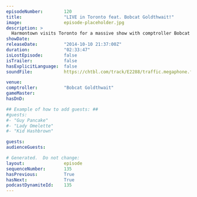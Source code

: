 ```yaml
---
episodeNumber:        120
title:                "LIVE in Toronto feat. Bobcat Goldthwait!"
image:                episode-placeholder.jpg
description: >
  Harmontown visits Toronto for a massive show with comptroller Bobcat Goldthwait! Later, our friend Jane comes on stage to talk transgenderism.
showDate:             
releaseDate:          "2014-10-10 21:37:00Z"
duration:             "02:33:47"
isLostEpisode:        false
isTrailer:            false
hasExplicitLanguage:  false
soundFile:            https://chtbl.com/track/E2288/traffic.megaphone.fm/STA8667367468.mp3?updated=1561579748

venue:                
comptroller:          "Bobcat Goldthwait"
gameMaster:           
hasDnD:               

## Example of how to add guests: ##
#guests:
#- "Guy Pancake"
#- "Lady Omelette"
#- "Kid Hashbrown"

guests:
audienceGuests:

# Generated.  Do not change:
layout:               episode
sequenceNumber:       135
hasPrevious:          True
hasNext:              True
podcastDynamiteId:    135
---
```


<!-- The episode description will be rendered here -->
<!-- Add your content below here -->

